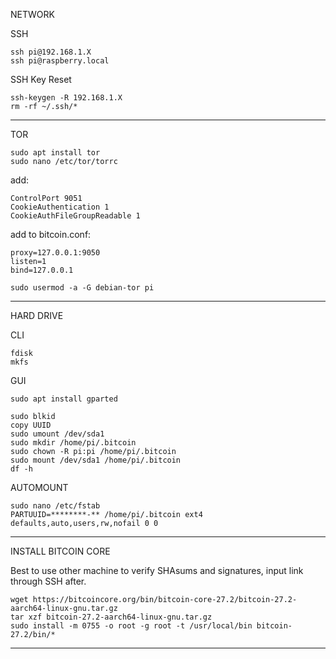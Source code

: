 NETWORK

SSH
```
ssh pi@192.168.1.X
ssh pi@raspberry.local
```

SSH Key Reset
```
ssh-keygen -R 192.168.1.X
rm -rf ~/.ssh/*
```
------------------------------------------

TOR
```
sudo apt install tor
sudo nano /etc/tor/torrc
```

add:
```
ControlPort 9051
CookieAuthentication 1
CookieAuthFileGroupReadable 1
```

add to bitcoin.conf:
```
proxy=127.0.0.1:9050
listen=1
bind=127.0.0.1
```

```
sudo usermod -a -G debian-tor pi
```
------------------------------------------

HARD DRIVE

CLI
```
fdisk
mkfs
```

GUI
```
sudo apt install gparted
```
```
sudo blkid
copy UUID
sudo umount /dev/sda1
sudo mkdir /home/pi/.bitcoin
sudo chown -R pi:pi /home/pi/.bitcoin
sudo mount /dev/sda1 /home/pi/.bitcoin
df -h
```

AUTOMOUNT
```
sudo nano /etc/fstab
PARTUUID=********-** /home/pi/.bitcoin ext4 defaults,auto,users,rw,nofail 0 0
```
------------------------------------------

INSTALL BITCOIN CORE

Best to use other machine to verify SHAsums and signatures, input link through SSH after.
```
wget https://bitcoincore.org/bin/bitcoin-core-27.2/bitcoin-27.2-aarch64-linux-gnu.tar.gz
tar xzf bitcoin-27.2-aarch64-linux-gnu.tar.gz
sudo install -m 0755 -o root -g root -t /usr/local/bin bitcoin-27.2/bin/*
```

------------------------------------------
